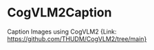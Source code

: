 # CogVLM2Caption
 Caption Images using CogVLM2 {Link: https://github.com/THUDM/CogVLM2/tree/main}
 
